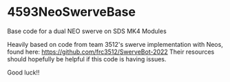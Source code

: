 # 4593NeoSwerveBase
Base code for a dual NEO swerve on SDS MK4 Modules

Heavily based on code from team 3512's swerve implementation with Neos, found here: https://github.com/frc3512/SwerveBot-2022
Their resources should hopefully be helpful if this code is having issues.

Good luck!!

